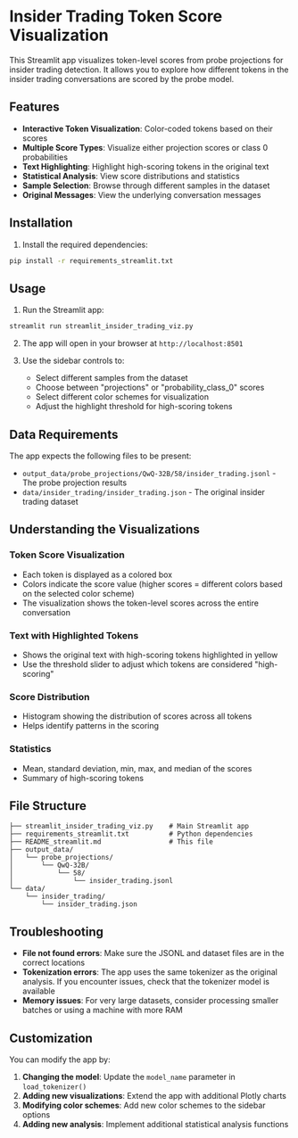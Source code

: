 # Insider Trading Token Score Visualization

This Streamlit app visualizes token-level scores from probe projections for insider trading detection. It allows you to explore how different tokens in the insider trading conversations are scored by the probe model.

## Features

- **Interactive Token Visualization**: Color-coded tokens based on their scores
- **Multiple Score Types**: Visualize either projection scores or class 0 probabilities
- **Text Highlighting**: Highlight high-scoring tokens in the original text
- **Statistical Analysis**: View score distributions and statistics
- **Sample Selection**: Browse through different samples in the dataset
- **Original Messages**: View the underlying conversation messages

## Installation

1. Install the required dependencies:
```bash
pip install -r requirements_streamlit.txt
```

## Usage

1. Run the Streamlit app:
```bash
streamlit run streamlit_insider_trading_viz.py
```

2. The app will open in your browser at `http://localhost:8501`

3. Use the sidebar controls to:
   - Select different samples from the dataset
   - Choose between "projections" or "probability_class_0" scores
   - Select different color schemes for visualization
   - Adjust the highlight threshold for high-scoring tokens

## Data Requirements

The app expects the following files to be present:

- `output_data/probe_projections/QwQ-32B/58/insider_trading.jsonl` - The probe projection results
- `data/insider_trading/insider_trading.json` - The original insider trading dataset

## Understanding the Visualizations

### Token Score Visualization
- Each token is displayed as a colored box
- Colors indicate the score value (higher scores = different colors based on the selected color scheme)
- The visualization shows the token-level scores across the entire conversation

### Text with Highlighted Tokens
- Shows the original text with high-scoring tokens highlighted in yellow
- Use the threshold slider to adjust which tokens are considered "high-scoring"

### Score Distribution
- Histogram showing the distribution of scores across all tokens
- Helps identify patterns in the scoring

### Statistics
- Mean, standard deviation, min, max, and median of the scores
- Summary of high-scoring tokens

## File Structure

```
├── streamlit_insider_trading_viz.py    # Main Streamlit app
├── requirements_streamlit.txt          # Python dependencies
├── README_streamlit.md                 # This file
├── output_data/
│   └── probe_projections/
│       └── QwQ-32B/
│           └── 58/
│               └── insider_trading.jsonl
└── data/
    └── insider_trading/
        └── insider_trading.json
```

## Troubleshooting

- **File not found errors**: Make sure the JSONL and dataset files are in the correct locations
- **Tokenization errors**: The app uses the same tokenizer as the original analysis. If you encounter issues, check that the tokenizer model is available
- **Memory issues**: For very large datasets, consider processing smaller batches or using a machine with more RAM

## Customization

You can modify the app by:

1. **Changing the model**: Update the `model_name` parameter in `load_tokenizer()`
2. **Adding new visualizations**: Extend the app with additional Plotly charts
3. **Modifying color schemes**: Add new color schemes to the sidebar options
4. **Adding new analysis**: Implement additional statistical analysis functions 